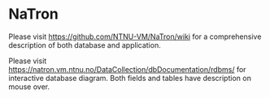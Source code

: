 <h1>NaTron</h1>

Please visit https://github.com/NTNU-VM/NaTron/wiki for a comprehensive description of both database and application.

Please visit https://natron.vm.ntnu.no/DataCollection/dbDocumentation/rdbms/ for interactive database diagram. Both fields and tables have description on mouse over.
